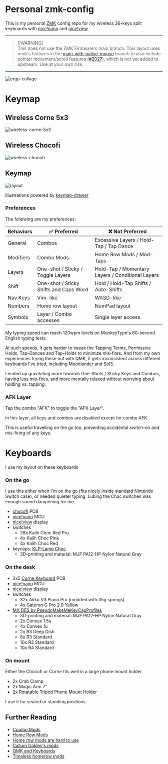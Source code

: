 # Personal zmk-config

This is my personal [ZMK](https://zmk.dev) config repo for my wireless 36-keys split keyboards with [nice!nano](https://nicekeyboards.com/nice-nano/) and [nice!view](https://nicekeyboards.com/nice-view).

---

> [!WARNING]\
> This does not use the ZMK Firmware's main branch.
> This layout uses urob's features in the [main-with-native-mouse](https://github.com/urob/zmk/tree/main-with-native-mouse) branch to also include pointer movement/scroll features ([#2027](https://github.com/zmkfirmware/zmk/pull/2027)), which is not yet added to upstream. Use at your own risk.

---

![ergo-collage](./assets/ergo-collage.jpg)


# Keymap

## Wireless Corne 5x3

![wireless-corne-5x3](./assets/corne-topview.png)

## Wireless Chocofi
![wireless-chocofi](./assets/chocofi-topview.png)

## Keymap

![layout](./assets/keymap-drawer.svg)

Illustrations powered by [keymap-drawer][1]

### Preferences

The following are my preferences:

| Behaviors | ✅ Preferred | ❌ Not Preferred
-|-|-
General | Combos | Excessive Layers / Hold-Tap / Tap Dance
Modifiers | Combo Mods | Home Row Mods / Mod-Taps
Layers | One-shot / Sticky / Toggle Layers | Hold-Tap / Momentary Layers / Conditional Layers
Shift | One-shot / Sticky Shifts and Caps Word | Hold / Hold-Tap Shifts / Auto-Shifts
Nav Keys | Vim-like | WASD-like
Numbers | Home row layout | NumPad layout
Symbols | Layer / Combo accesses | Single layer access

My typing speed can reach 120wpm levels on MonkeyType's 60-second English typing tests.

At such speeds, it gets harder to tweak the Tapping Terms, Permissive Holds, Tap-Dances and Tap-Holds to minimize mis-fires. And from my own experiences trying these out with QMK, it gets inconsistent across different keyboards I've tried, including Moonlander and Sol3.

I ended up gravitating more towards One-Shots / Sticky Keys and Combos, having less mis-fires, and more mentally relaxed without worrying about holding vs. tapping.

### AFK Layer

Tap the combo "AFK" to toggle the "AFK Layer".

In this layer, all keys and combos are disabled except for combo AFK.

This is useful travelling on the go too, preventing accidental switch-on and mis-firing of any keys.

# Keyboards

I use my layout on these keyboards

### On the go

I use this either when I'm on the go (fits nicely inside standard Nintendo Switch case), or needed quieter typing. Lubing the Choc switches was enough sound dampening for me.

- [chocofi](https://github.com/pashutk/chocofi) PCB
- [nice!nano](https://nicekeyboards.com/nice-nano/) MCU
- [nice!view](https://nicekeyboards.com/nice-view/) display
- switches
  - 28x Kailh Choc Red Pro
  - 4x Kailh Choc Pink
  - 4x Kailh Choc Red
- keycaps: [KLP-Lame Choc](https://github.com/braindefender/KLP-Lame-Keycaps/)
  - 3D-printing and material: MJF PA12-HP Nylon Natural Gray

### On the desk


- 3x5 [Corne Keyboard](https://github.com/foostan/crkbd) PCB
- [nice!nano](https://nicekeyboards.com/nice-nano/) MCU
- [nice!view](https://nicekeyboards.com/nice-view/) display
- switches
  - 32x Akko V3 Piano Pro (modded with 35g springs)
  - 4x Gateron G Pro 2.0 Yellow
- [MX DES by PseudoMakeMeKeyCapProfiles](https://github.com/pseudoku/PseudoMakeMeKeyCapProfiles)
  - 3D-printing and material: MJF PA12-HP Nylon Natural Gray
  - 2x Convex 1.5u
  - 4x Convex 1u
  - 2x R3 Deep Dish
  - 8x R3 Standard
  - 10x R2 Standard
  - 10x R4 Standard

### On mount

Either the Chocofi or Corne fits well in a large phone mount holder.

- 2x Crab Clamp
- 2x Magic Arm 7"
- 2x Rotatable Tripod Phone Mount Holder

I use it for seated or standing positions.

## Further Reading

* [Combo Mods](https://jasoncarloscox.com/blog/combo-mods/)
* [Home Row Mods](https://precondition.github.io/home-row-mods)
* [Home row mods are hard to use](https://getreuer.info/posts/keyboards/faqs/index.html#home-row-mods-are-hard-to-use)
* [Callum Oakley's mods](https://github.com/callum-oakley/qmk_firmware/tree/master/users/callum)
* [QMK and Keyboards](https://getreuer.info/posts/keyboards/index.html)
* [Timeless homerow mods](https://github.com/urob/zmk-config#timeless-homerow-mods)

[1]: https://caksoylar.github.io/keymap-drawer?keymap_yaml=H4sIAAAAAAAC_-1YW3LbNhT99ypQxG2aFnRMSn4pTae2bNltLNuJ5DwaKypFwhLHFMGCoB3VcT-6lU7_uoospSvpBUiKFPUgnTgznU5-Lknw4gD3jQvXHLFQ1JYQ-nV40b2gox4zuV1DFuMe7XImTEHt-K8b8aLD7VfHp-1u4LuO6FbernUrS_CL8kDCHMo37ekV5WIkvxHS0OunBL0gaI-gZwS1CXpF0ClBPxJ0TNBJJ2HaJqhF0C5BDYL2CTog6CeCnhB0SBB-hMdsPxP0kqA6Qc8J2iHoiKAmMBBM0ApBDxO2a9gnPjptwrAY-bSG-gMWiJv47_Ly0HZqpu-7VEtk1oKBcy6Wl2MWzKlPTYEeImH28MS88QxORci98ZTc38A3LTr-KTeUYwDg5eWp_UUKPAqHvVijSmrc0EEU3DAUrShaVXRN0XVFNxTdVHRLUX011RxWEApBAaj5arqarSaruWpqduL7v-TIP3_8LR-aJI8l-UaS939KuoxjI-AVSR6mk6-z8hHkha47i06wdcZ6aI2GPeZm9PBGwv8gydeSPBgvfsCGVD5PzD5Fu-zKG3-c-vJ1z7Pl411GrPty4BdJXkvSSWSK3YNzdqW59FxosAVbA993HY9Kk2UZbFhqIUPoL_zNnf5gegV8dpbZ6BdyZ_cmlf-7JF9K8tUn0n2deYJnlT8zbCzTD1KZggvH13xOLx0WZoZ9SBCab4YBzbF69K1Ihy6ZGw6p5rvR3Gh3zZNne8-nVGo53IJtZFTWPNp72Y4mjRWw09YhS7QNSSqSVHNLDR0vu09rQC858zTBHSmktG3eXsohplefconFLJHVp3ka-lpnUt09l1kX2oC6PuXKMyD3otPWDo5fd9rJW_t4H-fFCwWdK13oRyvqkhiSVCSplnGfw_ohpOZnijaBpl6zI_dL7dpiKf4Po53PIn4W8a63UmdQ8KbK3rzMXUw7_y2ID61IkVqOPXpgenYmu-BDUCBqWVwVwsBF9fZh8tp61Uxeo5MgrkOtQi8Yt6c-Mky5qQmgYGh3r4E7i4thVDIz2X7yP_OFw7y5vy02HIJ8c__HR1Q4HIN6-PixmPeDVircaCxnekZR6pTWUCcywfqJ5tR7rFD1Hum5SQcxyY5Oc8coKfxiX4oHIaRsgi6SM3efBnBUp3DkhsNYKIQU7eaWzAs9s8nsO43Wz9414V0RW-jZLHOaAS7qwSEqFDMGmT-aHvXNIDoPpc43h6EM2sTC0d7uKM9B-h9SOKVZnwvApGKeO0Foui0R2g6rM5vm9IPrLgso2nZdSBl7tiMYTwBxm_Kh7I9K7RK3uIXqgksc3DIvE0zcZjZDbU5lq9miJrdk_tp3BNrnpj_An0iPE3lK3mys4Js71WtrwLgAf87nMNxgVhhApHghHn_txkm-7lLTg5kCHTgBqHoUKajfd6EBP9rNKSMKkyvaSzu7GTrBOyaH4LIpj9WrDGBxSP-oEUY2iD-3OTXVp5BNftP04KGOAfqJGQSo4UTc0Rds8wq-ji-EOVepj_BNSQvhEygPKIAkIFd4QkcaqkPmUKtnDiR35v5LlrSSMo6Grv0aeg2dWrWjahb-FlZya7ICZ4-OuHOTcq8RtB5za8XcsiHUjU6mIvZM60JdZ2Vb1SIU6Cj1ShZlnN9pYJUBABn16uxtcHpJeXCr7YAO9PWPFmodUDY-RqgNANj8aKHujfE2AW8rtu39YtsaqwQZenb9pKgWTQSnMCacIlcGi-aDOxiVmfPj4loEAO5gVGcBjIt2EQK4gDHbBcrMBtMbG7fQNFjamLB0YHHHF5qgb0WxjVMgsJi-Gq_7RYnoBfbYwOqetGibaayrG8YC9koa1OratYC9moawuqsszlP6Wsz-pph9PQ1pdQlawL6Rxq665i1g30wjVV0SF7BvZQLxcQkzyUBMzHp2Vi4rJ5GLv8Ol8m8SsPgal0q3SYCq-_Ai_moaj-ouvkQCNhLjPsClUm0SrepqvkRmHcfnTQn-zTQ-8fcl-MHARmLgd7g4bqWFE48oaufMGhLMJ4idnwcUziLGij6xgGwvp2v05gLwtMXKY-srlQJsI1_k5rd3efDVlfUC8Eq-Ds_rLKehjQLoapo-4t4VMIaOfYvtqfq4Nas-AlSPCcGGWU0Woen5GpArmjNBC8yjKunGoko6A3V1ZasAtZIvjlPldSZsgU2Mahr1qt8ua5FMyYElKkliyt4yJVCTgRg1zpNFC8xQqWYR4mu_mRJVyiCCm1SSZJbeEk67bBkwFcuJgMk94y3EU4fSzQ-fr7x04mg2hH4vtnhJiPW8o98aQtoI2hSCEkl22qju8plaXSutVZls8plS3blnDmC3wl-yuXnVhdg4d_qyH-u7I3_QFabfDZzfoGUzjH8BYiSM9FMhAAA%3D
